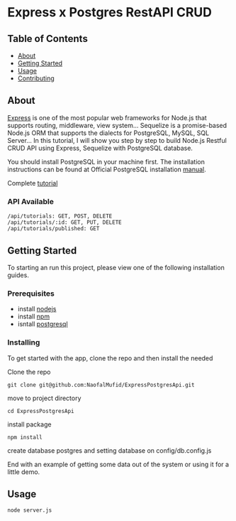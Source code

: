 # Express x Postgres RestAPI CRUD

## Table of Contents
+ [About](#about)
+ [Getting Started](#getting_started)
+ [Usage](#usage)
+ [Contributing](../CONTRIBUTING.md)

## About <a name = "about"></a>
[Express](https://expressjs.com/en/starter/installing.html) is one of the most popular web frameworks for Node.js that supports routing, middleware, view system… Sequelize is a promise-based Node.js ORM that supports the dialects for PostgreSQL, MySQL, SQL Server… In this tutorial, I will show you step by step to build Node.js Restful CRUD API using Express, Sequelize with PostgreSQL database.

You should install PostgreSQL in your machine first. The installation instructions can be found at Official PostgreSQL installation [manual](https://www.postgresql.org/docs/9.3/tutorial-install.html).

Complete [tutorial](https://bezkoder.com/node-express-sequelize-postgresql/#Nodejs_Rest_CRUD_API_overview)

### API Available
```
/api/tutorials: GET, POST, DELETE
/api/tutorials/:id: GET, PUT, DELETE
/api/tutorials/published: GET
```

## Getting Started <a name = "getting_started"></a>
To starting an run this project, please view one of the following installation guides.

### Prerequisites
- install [nodejs](https://docs.npmjs.com/downloading-and-installing-node-js-and-npm)
- install [npm](https://docs.npmjs.com/cli/install)
- isntall [postgresql](https://www.postgresql.org/docs/9.3/tutorial-install.html) 

### Installing

To get started with the app, clone the repo and then install the needed

Clone the repo

```
git clone git@github.com:NaofalMufid/ExpressPostgresApi.git
```

move to project directory

```
cd ExpressPostgresApi
```

install package
```
npm install
```
create database postgres and setting database on config/db.config.js

End with an example of getting some data out of the system or using it for a little demo.

## Usage <a name = "usage"></a>

```
node server.js
```
